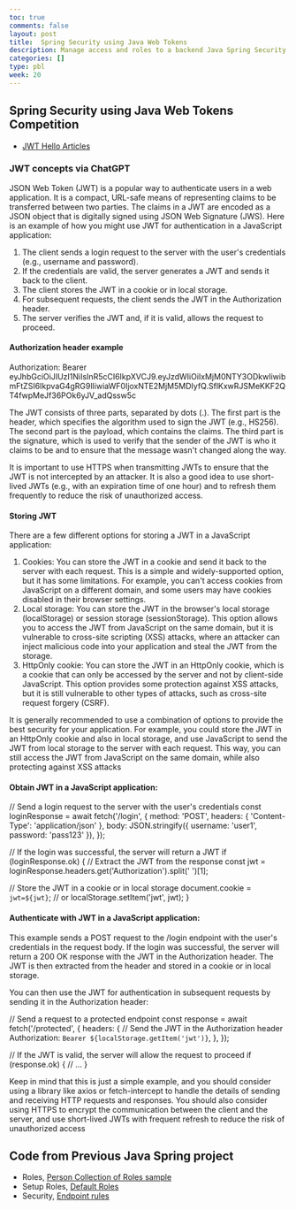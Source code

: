 ```yaml
---
toc: true
comments: false
layout: post
title:  Spring Security using Java Web Tokens
description: Manage access and roles to a backend Java Spring Security Application using Java Web Tokens.
categories: []
type: pbl
week: 20
---
```


## Spring Security using Java Web Tokens Competition
- [JWT Hello Articles](https://www.javainuse.com/spring/boot-jwt)

### JWT concepts via ChatGPT
JSON Web Token (JWT) is a popular way to authenticate users in a web application. It is a compact, URL-safe means of representing claims to be transferred between two parties. The claims in a JWT are encoded as a JSON object that is digitally signed using JSON Web Signature (JWS).
Here is an example of how you might use JWT for authentication in a JavaScript application:
1. The client sends a login request to the server with the user's credentials (e.g., username and password).
2. If the credentials are valid, the server generates a JWT and sends it back to the client.
3. The client stores the JWT in a cookie or in local storage.
4. For subsequent requests, the client sends the JWT in the Authorization header.
5. The server verifies the JWT and, if it is valid, allows the request to proceed.

#### Authorization header example
Authorization: Bearer eyJhbGciOiJIUzI1NiIsInR5cCI6IkpXVCJ9.eyJzdWIiOiIxMjM0NTY3ODkwIiwibmFtZSI6IkpvaG4gRG9lIiwiaWF0IjoxNTE2MjM5MDIyfQ.SflKxwRJSMeKKF2QT4fwpMeJf36POk6yJV_adQssw5c

The JWT consists of three parts, separated by dots (.). The first part is the header, which specifies the algorithm used to sign the JWT (e.g., HS256). The second part is the payload, which contains the claims. The third part is the signature, which is used to verify that the sender of the JWT is who it claims to be and to ensure that the message wasn't changed along the way.

It is important to use HTTPS when transmitting JWTs to ensure that the JWT is not intercepted by an attacker. It is also a good idea to use short-lived JWTs (e.g., with an expiration time of one hour) and to refresh them frequently to reduce the risk of unauthorized access.

#### Storing JWT
There are a few different options for storing a JWT in a JavaScript application:
1. Cookies: You can store the JWT in a cookie and send it back to the server with each request. This is a simple and widely-supported option, but it has some limitations. For example, you can't access cookies from JavaScript on a different domain, and some users may have cookies disabled in their browser settings.
2. Local storage: You can store the JWT in the browser's local storage (localStorage) or session storage (sessionStorage). This option allows you to access the JWT from JavaScript on the same domain, but it is vulnerable to cross-site scripting (XSS) attacks, where an attacker can inject malicious code into your application and steal the JWT from the storage.
3. HttpOnly cookie: You can store the JWT in an HttpOnly cookie, which is a cookie that can only be accessed by the server and not by client-side JavaScript. This option provides some protection against XSS attacks, but it is still vulnerable to other types of attacks, such as cross-site request forgery (CSRF).

It is generally recommended to use a combination of options to provide the best security for your application. For example, you could store the JWT in an HttpOnly cookie and also in local storage, and use JavaScript to send the JWT from local storage to the server with each request. This way, you can still access the JWT from JavaScript on the same domain, while also protecting against XSS attacks


#### Obtain JWT in a JavaScript application:
// Send a login request to the server with the user's credentials
const loginResponse = await fetch('/login', {
  method: 'POST',
  headers: { 'Content-Type': 'application/json' },
  body: JSON.stringify({ username: 'user1', password: 'pass123' }),
});

// If the login was successful, the server will return a JWT
if (loginResponse.ok) {
  // Extract the JWT from the response
  const jwt = loginResponse.headers.get('Authorization').split(' ')[1];

  // Store the JWT in a cookie or in local storage
  document.cookie = `jwt=${jwt}`;
  // or
  localStorage.setItem('jwt', jwt);
}

#### Authenticate with JWT in a JavaScript application:
This example sends a POST request to the /login endpoint with the user's credentials in the request body. If the login was successful, the server will return a 200 OK response with the JWT in the Authorization header. The JWT is then extracted from the header and stored in a cookie or in local storage.

You can then use the JWT for authentication in subsequent requests by sending it in the Authorization header:

// Send a request to a protected endpoint
const response = await fetch('/protected', {
  headers: {
    // Send the JWT in the Authorization header
    Authorization: `Bearer ${localStorage.getItem('jwt')}`,
  },
});

// If the JWT is valid, the server will allow the request to proceed
if (response.ok) {
  // ...
}

Keep in mind that this is just a simple example, and you should consider using a library like axios or fetch-intercept to handle the details of sending and receiving HTTP requests and responses. You should also consider using HTTPS to encrypt the communication between the client and the server, and use short-lived JWTs with frequent refresh to reduce the risk of unauthorized access

## Code from Previous Java Spring project
- Roles, [Person Collection of Roles sample](https://github.com/nighthawkcoders/nighthawk_csa/blob/master/src/main/java/com/nighthawk/csa/mvc/database/person/Person.java)
- Setup Roles, [Default Roles](https://github.com/nighthawkcoders/nighthawk_csa/blob/master/src/main/java/com/nighthawk/csa/mvc/database/ModelInit.java)
- Security, [Endpoint rules](https://github.com/nighthawkcoders/nighthawk_csa/tree/master/src/main/java/com/nighthawk/csa/mvc/security)

